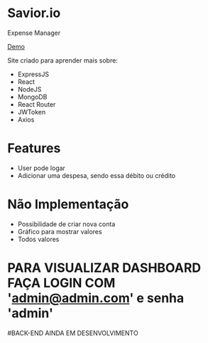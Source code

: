 # Savior.io
Expense Manager

[Demo](https://saviorexpense.herokuapp.com/)

Site criado para aprender mais sobre: 

  - ExpressJS
  - React
  - NodeJS
  - MongoDB
  - React Router
  - JWToken
  - Axios
  
  # Features

  - User pode logar
  - Adicionar uma despesa, sendo essa débito ou crédito
 
# Não Implementação
 - Possibilidade de criar nova conta
 - Gráfico para mostrar valores
 - Todos valores
 

# PARA VISUALIZAR DASHBOARD FAÇA LOGIN COM 'admin@admin.com' e senha 'admin'

#BACK-END AINDA EM DESENVOLVIMENTO
